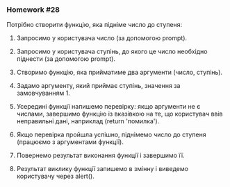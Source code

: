 ### Homework #28

Потрібно створити функцію, яка підніме число до ступеня:  
  
1. Запросимо у користувача число (за допомогою prompt).  
  
2. Запросимо у користувача ступінь, до якого це число необхідно піднести (за допомогою prompt).  
  
3. Створимо функцію, яка прийматиме два аргументи (число, ступінь).  
  
4. Задамо аргументу, який приймає ступінь, значення за замовчуванням 1.  
  
5. Усередині функції напишемо перевірку: якщо аргументи не є числами, завершимо функцію із вказівкою на те, що користувач ввів неправильні дані, наприклад (return 'помилка').  
  
6. Якщо перевірка пройшла успішно, піднімемо число до ступеня (працюємо з аргументами функції).  
  
7. Повернемо результат виконання функції і завершимо її.  
  
8. Результат виклику функції запишемо в змінну і виведемо користувачу через alert().  